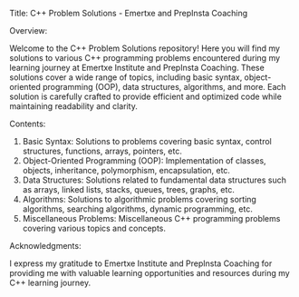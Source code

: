 Title: C++ Problem Solutions - Emertxe and PrepInsta Coaching

Overview:

Welcome to the C++ Problem Solutions repository! Here you will find my solutions to various C++ programming problems encountered during my learning journey at Emertxe Institute and PrepInsta Coaching. These solutions cover a wide range of topics, including basic syntax, object-oriented programming (OOP), data structures, algorithms, and more. Each solution is carefully crafted to provide efficient and optimized code while maintaining readability and clarity.

Contents:

1) Basic Syntax: Solutions to problems covering basic syntax, control structures, functions, arrays, pointers, etc.
2) Object-Oriented Programming (OOP): Implementation of classes, objects, inheritance, polymorphism, encapsulation, etc.
3) Data Structures: Solutions related to fundamental data structures such as arrays, linked lists, stacks, queues, trees, graphs, etc.
4) Algorithms: Solutions to algorithmic problems covering sorting algorithms, searching algorithms, dynamic programming, etc.
5) Miscellaneous Problems: Miscellaneous C++ programming problems covering various topics and concepts.

Acknowledgments:

I express my gratitude to Emertxe Institute and PrepInsta Coaching for providing me with valuable learning opportunities and resources during my C++ learning journey.
